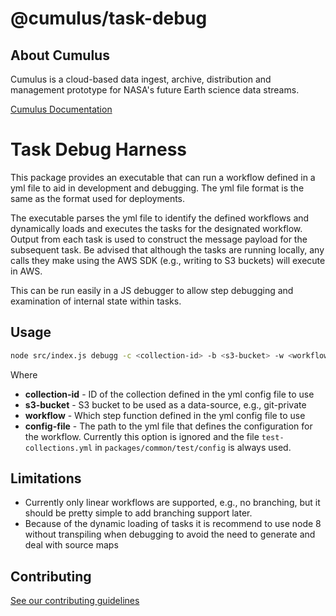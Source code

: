 # @cumulus/task-debug

## About Cumulus

Cumulus is a cloud-based data ingest, archive, distribution and management prototype for NASA's future Earth science data streams.

[Cumulus Documentation](https://nasa.github.io/cumulus)

# Task Debug Harness

This package provides an executable that can run a workflow defined in a yml file to aid in
development and debugging. The yml file format is the same as the format used for deployments.

The executable parses the yml file to identify the defined workflows and dynamically loads
and executes the tasks for the designated workflow. Output from each task is used to construct
the message payload for the subsequent task. Be advised that although the tasks are running locally,
any calls they make using the AWS SDK (e.g., writing to S3 buckets) will execute in AWS.

This can be run easily in a JS debugger to allow step debugging and examination of internal
state within tasks.

## Usage

``` bash
node src/index.js debugg -c <collection-id> -b <s3-bucket> -w <workflow> <config-file>
```

Where

* **collection-id** - ID of the collection defined in the yml config file to use
* **s3-bucket** - S3 bucket to be used as a data-source, e.g., git-private
* **workflow** - Which step function defined in the yml config file to use
* **config-file** - The path to the yml file that defines the configuration for the workflow.
Currently this option is ignored and the file `test-collections.yml` in `packages/common/test/config`
is always used.

## Limitations

* Currently only linear workflows are supported, e.g., no branching, but it should be pretty simple
to add branching support later.
* Because of the dynamic loading of tasks it is recommend to use node 8 without transpiling when
debugging to avoid the need to generate and deal with source maps

## Contributing

[See our contributing guidelines](https://github.com/nasa/cumulus/blob/master/CONTRIBUTING.md)
